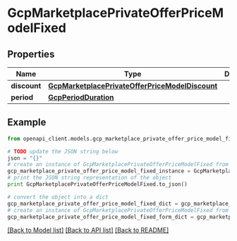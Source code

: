 # GcpMarketplacePrivateOfferPriceModelFixed


## Properties
Name | Type | Description | Notes
------------ | ------------- | ------------- | -------------
**discount** | [**GcpMarketplacePrivateOfferPriceModelDiscount**](GcpMarketplacePrivateOfferPriceModelDiscount.md) |  | [optional] 
**period** | [**GcpPeriodDuration**](GcpPeriodDuration.md) |  | [optional] 

## Example

```python
from openapi_client.models.gcp_marketplace_private_offer_price_model_fixed import GcpMarketplacePrivateOfferPriceModelFixed

# TODO update the JSON string below
json = "{}"
# create an instance of GcpMarketplacePrivateOfferPriceModelFixed from a JSON string
gcp_marketplace_private_offer_price_model_fixed_instance = GcpMarketplacePrivateOfferPriceModelFixed.from_json(json)
# print the JSON string representation of the object
print GcpMarketplacePrivateOfferPriceModelFixed.to_json()

# convert the object into a dict
gcp_marketplace_private_offer_price_model_fixed_dict = gcp_marketplace_private_offer_price_model_fixed_instance.to_dict()
# create an instance of GcpMarketplacePrivateOfferPriceModelFixed from a dict
gcp_marketplace_private_offer_price_model_fixed_form_dict = gcp_marketplace_private_offer_price_model_fixed.from_dict(gcp_marketplace_private_offer_price_model_fixed_dict)
```
[[Back to Model list]](../README.md#documentation-for-models) [[Back to API list]](../README.md#documentation-for-api-endpoints) [[Back to README]](../README.md)


